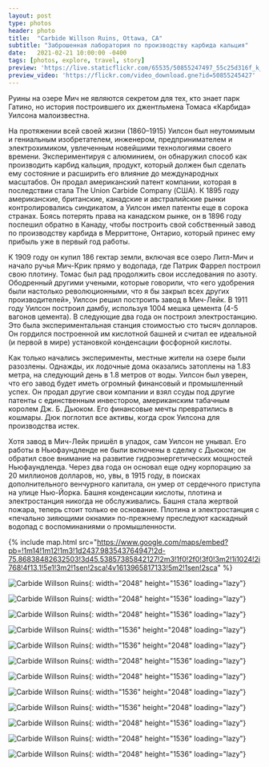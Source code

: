 ```yaml
---
layout: post
type: photos
header: photo
title:  "Carbide Willson Ruins, Ottawa, CA"
subtitle: "Заброшенная лаборатория по производству карбида кальция"
date:   2021-02-21 10:00:00 -0400
tags: [photos, explore, travel, story]
preview: 'https://live.staticflickr.com/65535/50855247497_55c25d316f_k_d.jpg'
preview_video: 'https://flickr.com/video_download.gne?id=50855245427'
---
```


Руины на озере Мич не являются секретом для тех, кто знает парк Гатино, но история построившего их джентльмена Томаса «Карбида» Уилсона малоизвестна.

На протяжении всей своей жизни (1860–1915) Уилсон был неутомимым и гениальным изобретателем, инженером, предпринимателем и электрохимиком, увлеченным новейшими технологиями своего времени. Экспериментируя с алюминием, он обнаружил способ как производить карбид кальция, продукт, который должен был сделать ему состояние и расширить его влияние до международных масштабов. Он продал американский патент компании, которая в последствии стала The Union Carbide Company (США). К 1895 году американские, британские, канадские и австралийские рынки контролировались синдикатом, а Уилсон имел патенты еще в сорока странах. Боясь потерять права на канадском рынке, он в 1896 году поспешил обратно в Канаду, чтобы построить свой собственный завод по производству карбида в Мерриттоне, Онтарио, который принес ему прибыль уже в первый год работы.

К 1909 году он купил 186 гектар земли, включая все озеро Литл-Мич и начало ручья Мич-Крик прямо у водопада, где Патрик Фаррел построил свою плотину. Томас был рад продолжить свои исследования по азоту. Ободренный другими учеными, которые говорили, что «его удобрения были настолько революционными, что я бы закрыл всех других производителей», Уилсон решил построить завод в Мич-Лейк. В 1911 году Уилсон построил дамбу, используя 1004 мешка цемента (4-5 вагонов цемента). В следующие два года он построил электростанцию. Это была экспериментальная станция стоимостью сто тысяч долларов. Он гордился построенной им кислотной башней и считал ее идеальной (и первой в мире) установкой конденсации фосфорной кислоты.

Как только начались эксперименты, местные жители на озере были разозлены. Однажды, их лодочные дома оказались затоплены на 1.83 метра, на следующий день в 1.8 метров от воды. Уилсон был уверен, что его завод будет иметь огромный финансовый и промышленный успех. Он продал другие свои компании и взял ссуды под другие патенты с единственным инвестором, американским табачным королем Дж. Б. Дьюком. Его финансовые мечты превратились в кошмары. Дюк поглотил все активы, когда срок Уилсона для производства истек.

Хотя завод в Мич-Лейк пришёл в упадок, сам Уилсон не унывал. Его работы в Ньюфаундленде не были включены в сделку с Дьюком; он обратил свое внимание на развитие гидроэнергетических мощностей Ньюфаундленда. Через два года он основал еще одну корпорацию за 20 миллионов долларов, но, увы, в 1915 году, в поисках дополнительного венчурного капитала, он умер от сердечного приступа на улице Нью-Йорка. Башня конденсации кислоты, плотина и электростанция никогда не обслуживались. Башня стала жертвой пожара, теперь стоит только ее основание. Плотина и электростанция с «печально зияющими окнами» по-прежнему преследуют каскадный водопад с воспоминаниями о промышленности.

{% include map.html src="https://www.google.com/maps/embed?pb=!1m14!1m12!1m3!1d2437.983543764947!2d-75.86838482632503!3d45.53857385842127!2m3!1f0!2f0!3f0!3m2!1i1024!2i768!4f13.1!5e1!3m2!1sen!2sca!4v1613965817133!5m2!1sen!2sca" %}

![Carbide Willson Ruins](https://live.staticflickr.com/65535/50854437683_040b0c1540_k.jpg){: width="2048" height="1536" loading="lazy"}

![Carbide Willson Ruins](https://live.staticflickr.com/65535/50854438018_8e3fe9d844_k.jpg){: width="2048" height="1536" loading="lazy"}

![Carbide Willson Ruins](https://live.staticflickr.com/65535/50854438273_f4bde17d63_k.jpg){: width="2048" height="1536" loading="lazy"}

![Carbide Willson Ruins](https://live.staticflickr.com/65535/50854438513_9089786aec_k.jpg){: width="1536" height="2048" loading="lazy"}

![Carbide Willson Ruins](https://live.staticflickr.com/65535/50854438888_3724efb62c_k.jpg){: width="1536" height="2048" loading="lazy"}

![Carbide Willson Ruins](https://live.staticflickr.com/65535/50854439503_cec1a730ed_k.jpg){: width="2048" height="1536" loading="lazy"}

![Carbide Willson Ruins](https://live.staticflickr.com/65535/50854439658_21f539ab11_k.jpg){: width="2048" height="1536" loading="lazy"}

![Carbide Willson Ruins](https://live.staticflickr.com/65535/50855157286_8d38d55674_k.jpg){: width="1536" height="2048" loading="lazy"}

![Carbide Willson Ruins](https://live.staticflickr.com/65535/50855157521_aa722542fe_k.jpg){: width="1536" height="2048" loading="lazy"}

![Carbide Willson Ruins](https://live.staticflickr.com/65535/50855245652_146114117f_k.jpg){: width="2048" height="1536" loading="lazy"}

![Carbide Willson Ruins](https://live.staticflickr.com/65535/50855247497_55c25d316f_k.jpg){: width="2048" height="1536" loading="lazy"}

![Carbide Willson Ruins](https://live.staticflickr.com/65535/50855247697_502daff739_k.jpg){: width="2048" height="1536" loading="lazy"}
